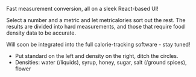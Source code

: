 Fast measurement conversion, all on a sleek React-based UI!

Select a number and a metric and let metricalories sort out the rest. The results are divided into hard measurements, and those that require food density data to be accurate.

Will soon be integrated into the full calorie-tracking software - stay tuned!

- Put standard on the left and density on the right, ditch the circles.
- Densities: water (/liquids), syrup, honey, sugar, salt (/ground spices), flower
